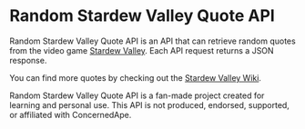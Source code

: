 # Random Stardew Valley Quote API
Random Stardew Valley Quote API is an API that can retrieve random quotes from the video game [Stardew Valley](https://www.stardewvalley.net/). Each API request returns a JSON response.

You can find more quotes by checking out the [Stardew Valley Wiki](https://stardewvalleywiki.com/Stardew_Valley_Wiki).

Random Stardew Valley Quote API is a fan-made project created for learning and personal use. This API is not produced, endorsed, supported, or affiliated with ConcernedApe.
